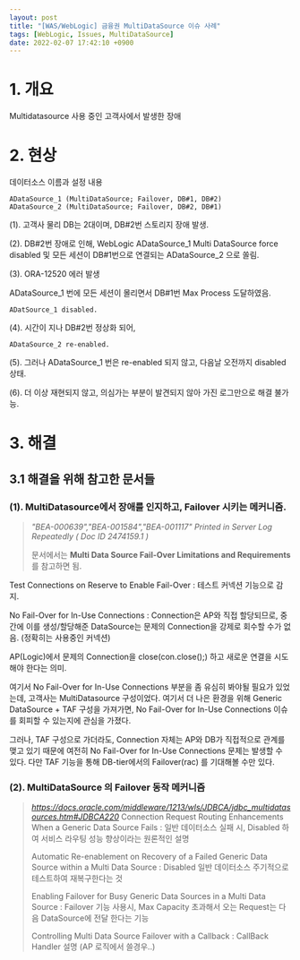 ```yaml
---
layout: post
title: "[WAS/WebLogic] 금융권 MultiDataSource 이슈 사례"
tags: [WebLogic, Issues, MultiDataSource]
date: 2022-02-07 17:42:10 +0900
---
```



# 1. 개요
Multidatasource 사용 중인 고객사에서 발생한 장애


# 2. 현상
데이터소스 이름과 설정 내용
```
ADataSource_1 (MultiDataSource; Failover, DB#1, DB#2)
ADataSource_2 (MultiDataSource; Failover, DB#2, DB#1)
```

(1). 고객사 물리 DB는 2대이며, DB#2번 스토리지 장애 발생.

(2). DB#2번 장애로 인해, WebLogic ADataSource_1 Multi DataSource force disabled 및
모든 세션이 DB#1번으로 연결되는 ADataSource_2 으로 쏠림.

(3). ORA-12520 에러 발생

ADataSource_1 번에 모든 세션이 몰리면서 DB#1번 Max Process 도달하였음.

```
ADatSource_1 disabled.
```

(4). 시간이 지나 DB#2번 정상화 되어,

```
ADataSource_2 re-enabled.
```

(5). 그러나 ADataSource_1 번은 re-enabled 되지 않고, 다음날 오전까지 disabled 상태.

(6). 더 이상 재현되지 않고, 의심가는 부분이 발견되지 않아 가진 로그만으로 해결 불가능.


# 3. 해결
## 3.1 해결을 위해 참고한 문서들
### (1). MultiDatasource에서 장애를 인지하고, Failover 시키는 메커니즘.

> _"BEA-000639","BEA-001584","BEA-001117" Printed in Server Log Repeatedly ( Doc ID 2474159.1 )_
>
> 문서에서는 **Multi Data Source Fail-Over Limitations and Requirements** 를 참고하면 됨.

Test Connections on Reserve to Enable Fail-Over : 테스트 커넥션 기능으로 감지.

No Fail-Over for In-Use Connections : Connection은 AP와 직접 할당되므로, 중간에 이를 생성/할당해준 DataSource는 문제의 Connection을 강제로 회수할 수가 없음. (정확히는 사용중인 커넥션)

AP(Logic)에서 문제의 Connection을 close(con.close();) 하고 새로운 연결을 시도해야 한다는 의미.

여기서 No Fail-Over for In-Use Connections 부분을 좀 유심히 봐야될 필요가 있었는데,
고객사는 MultiDatasource 구성이었다.
여기서 더 나은 환경을 위해 Generic DataSource + TAF 구성을 가져가면, No Fail-Over for In-Use Connections 이슈를 회피할 수 있는지에 관심을 가졌다.

그러나, TAF 구성으로 가더라도, Connection 자체는 AP와 DB가 직접적으로 관계를 맺고 있기 때문에
여전히 No Fail-Over for In-Use Connections 문제는 발생할 수 있다.
다만 TAF 기능을 통해 DB-tier에서의 Failover(rac) 를 기대해볼 수만 있다.


### (2). MultiDataSource 의 Failover 동작 메커니즘

> _<https://docs.oracle.com/middleware/1213/wls/JDBCA/jdbc_multidatasources.htm#JDBCA220>_
> Connection Request Routing Enhancements When a Generic Data Source Fails : 일반 데이터소스 실패 시, Disabled 하여 서비스 라우팅 성능 향상이라는 원론적인 설명
>
> Automatic Re-enablement on Recovery of a Failed Generic Data Source within a Multi Data Source : Disabled 일반 데이터소스 주기적으로 테스트하여 재복구한다는 것
>
> Enabling Failover for Busy Generic Data Sources in a Multi Data Source : Failover 기능 사용시, Max Capacity 초과해서 오는 Request는 다음 DataSource에 전달 한다는 기능
>
> Controlling Multi Data Source Failover with a Callback : CallBack Handler 설명 (AP 로직에서 쓸경우..)